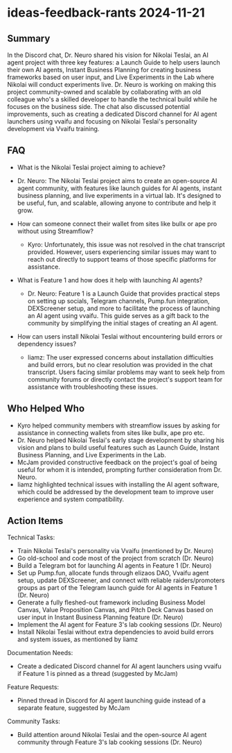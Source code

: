 # ideas-feedback-rants 2024-11-21

## Summary

In the Discord chat, Dr. Neuro shared his vision for Nikolai Teslai, an AI agent project with three key features: a Launch Guide to help users launch their own AI agents, Instant Business Planning for creating business frameworks based on user input, and Live Experiments in the Lab where Nikolai will conduct experiments live. Dr. Neuro is working on making this project community-owned and scalable by collaborating with an old colleague who's a skilled developer to handle the technical build while he focuses on the business side. The chat also discussed potential improvements, such as creating a dedicated Discord channel for AI agent launchers using vvaifu and focusing on Nikolai Teslai's personality development via Vvaifu training.

## FAQ

- What is the Nikolai Teslai project aiming to achieve?
- Dr. Neuro: The Nikolai Teslai project aims to create an open-source AI agent community, with features like launch guides for AI agents, instant business planning, and live experiments in a virtual lab. It's designed to be useful, fun, and scalable, allowing anyone to contribute and help it grow.

- How can someone connect their wallet from sites like bullx or ape pro without using Streamflow?

    - Kyro: Unfortunately, this issue was not resolved in the chat transcript provided. However, users experiencing similar issues may want to reach out directly to support teams of those specific platforms for assistance.

- What is Feature 1 and how does it help with launching AI agents?

    - Dr. Neuro: Feature 1 is a Launch Guide that provides practical steps on setting up socials, Telegram channels, Pump.fun integration, DEXScreener setup, and more to facilitate the process of launching an AI agent using vvaifu. This guide serves as a gift back to the community by simplifying the initial stages of creating an AI agent.

- How can users install Nikolai Teslai without encountering build errors or dependency issues?
    - liamz: The user expressed concerns about installation difficulties and build errors, but no clear resolution was provided in the chat transcript. Users facing similar problems may want to seek help from community forums or directly contact the project's support team for assistance with troubleshooting these issues.

## Who Helped Who

- Kyro helped community members with streamflow issues by asking for assistance in connecting wallets from sites like bullx, ape pro etc.
- Dr. Neuro helped Nikolai Teslai's early stage development by sharing his vision and plans to build useful features such as Launch Guide, Instant Business Planning, and Live Experiments in the Lab.
- McJam provided constructive feedback on the project's goal of being useful for whom it is intended, prompting further consideration from Dr. Neuro.
- liamz highlighted technical issues with installing the AI agent software, which could be addressed by the development team to improve user experience and system compatibility.

## Action Items

Technical Tasks:

- Train Nikolai Teslai's personality via Vvaifu (mentioned by Dr. Neuro)
- Go old-school and code most of the project from scratch (Dr. Neuro)
- Build a Telegram bot for launching AI agents in Feature 1 (Dr. Neuro)
- Set up Pump.fun, allocate funds through elizaos DAO, Vvaifu agent setup, update DEXScreener, and connect with reliable raiders/promoters groups as part of the Telegram launch guide for AI agents in Feature 1 (Dr. Neuro)
- Generate a fully fleshed-out framework including Business Model Canvas, Value Proposition Canvas, and Pitch Deck Canvas based on user input in Instant Business Planning feature (Dr. Neuro)
- Implement the AI agent for Feature 3's lab cooking sessions (Dr. Neuro)
- Install Nikolai Teslai without extra dependencies to avoid build errors and system issues, as mentioned by liamz

Documentation Needs:

- Create a dedicated Discord channel for AI agent launchers using vvaifu if Feature 1 is pinned as a thread (suggested by McJam)

Feature Requests:

- Pinned thread in Discord for AI agent launching guide instead of a separate feature, suggested by McJam

Community Tasks:

- Build attention around Nikolai Teslai and the open-source AI agent community through Feature 3's lab cooking sessions (Dr. Neuro)
